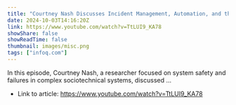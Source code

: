```yaml
---
title: "Courtney Nash Discusses Incident Management, Automation, and the VOID Report"
date: 2024-10-03T14:16:20Z
link: https://www.youtube.com/watch?v=TtLUI9_KA78
showShare: false
showReadTime: false
thumbnail: images/misc.png
tags: ["infoq.com"]
---
```

In this episode, Courtney Nash, a researcher focused on system safety and failures in complex sociotechnical systems, discussed ...

- Link to article: https://www.youtube.com/watch?v=TtLUI9_KA78